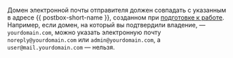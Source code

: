 Домен электронной почты отправителя должен совпадать с указанным в адресе {{ postbox-short-name }}, созданном при [подготовке к работе](#infrastructure). Например, если домен, на который вы подтвердили владение, — `yourdomain.com`, можно указать электронную почту `noreply@yourdomain.com` или `admin@yourdomain.com`, а `user@mail.yourdomain.com` — нельзя.